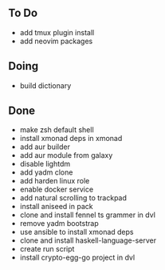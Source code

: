 ## To Do

- add tmux plugin install
- add neovim packages

## Doing

- build dictionary

## Done

- make zsh default shell
- install xmonad deps in xmonad
- add aur builder
- add aur module from galaxy
- disable lightdm
- add yadm clone
- add harden linux role
- enable docker service
- add natural scrolling to trackpad
- install aniseed in pack
- clone  and install fennel ts grammer in dvl
- remove yadm bootstrap
- use ansible to install xmonad deps
- clone and install haskell-language-server
- create run script
- install crypto-egg-go project in dvl
